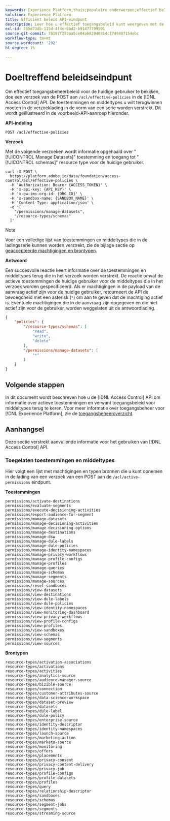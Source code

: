 ```yaml
---
keywords: Experience Platform;thuis;populaire onderwerpen;effectief beleid;toegangsbeheer api
solution: Experience Platform
title: Efficiënt beleid API-eindpunt
description: Leer hoe u effectief toegangsbeleid kunt weergeven met de API voor toegangsbeheer voor Adobe Experience Platform.
exl-id: 555d73db-115d-4f4c-8bd2-b91477799591
source-git-commit: 7b197f253aa5ce04a682040814cf749407154ebc
workflow-type: tm+mt
source-wordcount: '292'
ht-degree: 1%

---
```


# Doeltreffend beleidseindpunt

Om effectief toegangsbeheerbeleid voor de huidige gebruiker te bekijken, doe een verzoek van de POST aan `/acl/effective-policies` in de [!DNL Access Control] API. De toestemmingen en middeltypes u wilt terugwinnen moeten in de verzoeklading in de vorm van een serie worden verstrekt. Dit wordt geïllustreerd in de voorbeeld-API-aanroep hieronder.

**API-indeling**

```http
POST /acl/effective-policies
```

**Verzoek**

Met de volgende verzoeken wordt informatie opgehaald over &quot;[!UICONTROL Manage Datasets]&quot; toestemming en toegang tot &quot;[!UICONTROL schemas]&quot; resource type voor de huidige gebruiker.

```shell
curl -X POST \
  https://platform.adobe.io/data/foundation/access-control/acl/effective-policies \
  -H 'Authorization: Bearer {ACCESS_TOKEN}' \
  -H 'x-api-key: {API_KEY}' \
  -H 'x-gw-ims-org-id: {ORG_ID}' \
  -H 'x-sandbox-name: {SANDBOX_NAME}' \
  -H 'Content-Type: application/json' \
  -d '[
    "/permissions/manage-datasets",
    "/resource-types/schemas"
  ]'
```

>[!NOTE]
>
>Voor een volledige lijst van toestemmingen en middeltypes die in de ladingsserie kunnen worden verstrekt, zie de bijlage sectie op [geaccepteerde machtigingen en brontypen](#accepted-permissions-and-resource-types).

**Antwoord**

Een succesvolle reactie keert informatie over de toestemmingen en middeltypes terug die in het verzoek worden verstrekt. De reactie omvat de actieve toestemmingen de huidige gebruiker voor de middeltypes die in het verzoek worden gespecificeerd. Als er machtigingen in de payload van de aanvraag actief zijn voor de huidige gebruiker, retourneert de API de bevoegdheid met een asterisk (`*`) om aan te geven dat de machtiging actief is. Eventuele machtigingen die in de aanvraag zijn opgegeven en die niet actief zijn voor de gebruiker, worden weggelaten uit de antwoordlading.

```json
{
    "policies": {
        "/resource-types/schemas": [
            "read",
            "write",
            "delete"
        ],
        "/permissions/manage-datasets": [
            "*"
        ]
    }
}
```

## Volgende stappen

In dit document wordt beschreven hoe u de [!DNL Access Control] API om informatie over actieve toestemmingen en verwant toegangsbeleid voor middeltypes terug te keren. Voor meer informatie over toegangsbeheer voor [!DNL Experience Platform], zie de [toegangsbeheeroverzicht](../home.md).

## Aanhangsel

Deze sectie verstrekt aanvullende informatie voor het gebruiken van [!DNL Access Control] API.

### Toegelaten toestemmingen en middeltypes

Hier volgt een lijst met machtigingen en typen bronnen die u kunt opnemen in de lading van een verzoek van een POST aan de `/acl/active-permissions` eindpunt.

**Toestemmingen**

```plaintext
permissions/activate-destinations
permissions/evaluate-segments
permissions/execute-decisioning-activities
permissions/export-audience-for-segment
permissions/manage-datasets
permissions/manage-decisioning-activities
permissions/manage-decisioning-options
permissions/manage-destinations
permissions/manage-dsw
permissions/manage-dule-labels
permissions/manage-dule-policies
permissions/manage-identity-namespaces
permissions/manage-privacy-workflows
permissions/manage-profile-configs
permissions/manage-profiles
permissions/manage-queries
permissions/manage-schemas
permissions/manage-segments
permissions/manage-sources
permissions/reset-sandboxes
permissions/view-datasets
permissions/view-destinations
permissions/view-dule-labels
permissions/view-dule-policies
permissions/view-identity-namespaces
permissions/view-monitoring-dashboard
permissions/view-privacy-workflows
permissions/view-profile-configs
permissions/view-profiles
permissions/view-sandboxes
permissions/view-schemas
permissions/view-segments
permissions/view-sources
```

**Brontypen**

```plaintext
resource-types/activation-associations
resource-types/activations
resource-types/activities
resource-types/analytics-source
resource-types/audience-manager-source
resource-types/bizible-source
resource-types/connection
resource-types/customer-attributes-source
resource-types/data-science-workspace
resource-types/dataset-preview
resource-types/datasets
resource-types/dule-label
resource-types/dule-policy
resource-types/enterprise-source
resource-types/identity-descriptor
resource-types/identity-namespaces
resource-types/launch-source
resource-types/marketing-action
resource-types/marketo-source
resource-types/monitoring
resource-types/offers
resource-types/placements
resource-types/privacy-consent
resource-types/privacy-content-delivery
resource-types/privacy-job
resource-types/profile-configs
resource-types/profile-datasets
resource-types/profiles
resource-types/query
resource-types/relationship-descriptor
resource-types/sandboxes
resource-types/schemas
resource-types/segment-jobs
resource-types/segments
resource-types/streaming-source
```
